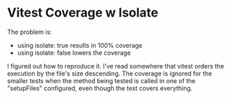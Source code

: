 # Vitest Coverage w Isolate

The problem is:

- using isolate: true results in 100% coverage
- using isolate: false lowers the coverage

I figured out how to reproduce it. I've read somewhere that vitest orders the execution by the file's size descending.
The coverage is ignored for the smaller tests when the method being tested is called in one of the "setupFiles" configured, even though the test covers everything.
